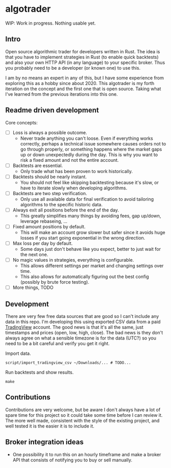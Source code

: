 # algotrader

WIP: Work in progress. Nothing usable yet.

## Intro

Open source algorithmic trader for developers written in Rust. The idea is that you have to implement strategies in Rust (to enable quick backtests) and also your own HTTP API (in any language) to your specific broker. Thus you probably need to be a developer (or known one) to use this.

I am by no means an expert in any of this, but I have some experience from exploring this as a hobby since about 2020. This algotrader is my forth iteration on the concept and the first one that is open source. Taking what I've learned from the previous iterations into this one.

## Readme driven development

Core concepts:

- [ ] Loss is always a possible outcome.
  - Never trade anything you can't loose. Even if everything works correctly, perhaps a technical issue somewhere causes orders not to go through properly, or something happens where the market gaps up or down unexpectedly during the day. This is why you want to risk a fixed amount and not the entire account.
- [ ] Backtests are essential.
  - Only trade what has been proven to work historically.
- [ ] Backtests should be nearly instant.
  - You should not feel like skipping backtesting because it's slow, or have to iterate slowly when developing algorithms.
- [ ] Backtests are two step verification.
  - Only use all available data for final verification to avoid tailoring algorithms to the specific historic data.
- [ ] Always exit all positions before the end of the day.
  - This greatly simplifies many things by avoiding fees, gap up/down, leverage rebaseing, ...
- [ ] Fixed amount positions by default.
  - This will make an account grow slower but safer since it avoids huge losses if you start going exponential in the wrong direction.
- [ ] Max loss per day by default.
  - Some days just don't behave like you expect, better to just wait for the next one.
- [ ] No magic values in strategies, everything is configurable.
  - This allows different settings per market and changing settings over time.
  - This also allows for automatically figuring out the best config (possibly by brute force testing).
- [ ] More things, TODO

## Development

There are very few free data sources that are good so I can't include any data in this repo. I'm developing this using exported CSV data from a paid [TradingView](https://www.tradingview.com/) account. The good news is that it's all the same, just timestamps and prices (open, low, high, close). The bad news is they don't always agree on what a sensible timezone is for the data (UTC?) so you need to be a bit careful and verify you get it right.

Import data.

```
script/import_tradingview_csv ~/Downloads/... # TODO...
```

Run backtests and show results.

```
make
```

## Contributions

Contributions are very welcome, but be aware I don't always have a lot of spare time for this project so it could take some time before I can review it. The more well made, consistent with the style of the existing project, and well tested it is the easier it is to include it.

## Broker integration ideas

- One possibility it to run this on an hourly timeframe and make a broker API that consists of notifying you to buy or sell manually.
